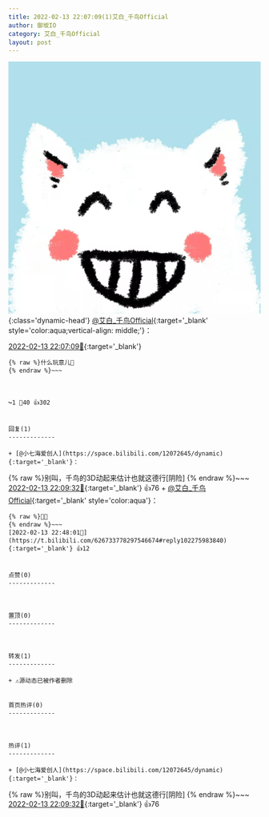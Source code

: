 ```yaml
---
title: 2022-02-13 22:07:09(1)艾白_千鸟Official
author: 御坂IO
category: 艾白_千鸟Official
layout: post
---
```


![img](/images/9ae8b9445fd0665cc014d9080156a45271be73c6.jpg){:class='dynamic-head'}
[@艾白_千鸟Official](https://space.bilibili.com/334537711/dynamic){:target='_blank' style='color:aqua;vertical-align: middle;'}：

[2022-02-13 22:07:09🔗](https://t.bilibili.com/626733778297546674){:target='_blank'}

~~~
{% raw %}什么玩意儿👿
{% endraw %}~~~



↪️1 💬40 👍302


回复(1)
-------------

+ [@小七海爱创人](https://space.bilibili.com/12072645/dynamic){:target='_blank'}：
~~~
{% raw %}别叫，千鸟的3D动起来估计也就这德行[阴险]
{% endraw %}~~~
[2022-02-13 22:09:32🔗](https://t.bilibili.com/626733778297546674#reply102270904288){:target='_blank'} 👍76
    + [@艾白_千鸟Official](https://space.bilibili.com/334537711/dynamic){:target='_blank' style='color:aqua'}：
~~~
{% raw %}🥜👿
{% endraw %}~~~
[2022-02-13 22:48:01🔗](https://t.bilibili.com/626733778297546674#reply102275983840){:target='_blank'} 👍12


点赞(0)
-------------



置顶(0)
-------------



转发(1)
-------------

+ ⚠源动态已被作者删除


首页热评(0)
-------------



热评(1)
-------------

+ [@小七海爱创人](https://space.bilibili.com/12072645/dynamic){:target='_blank'}：
~~~
{% raw %}别叫，千鸟的3D动起来估计也就这德行[阴险]
{% endraw %}~~~
[2022-02-13 22:09:32🔗](https://t.bilibili.com/626733778297546674#reply102270904288){:target='_blank'} 👍76


